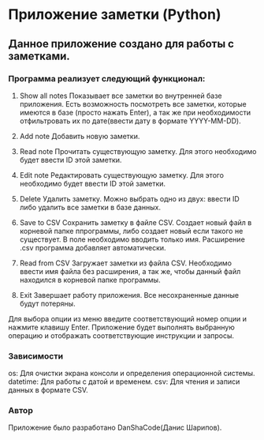 # Приложение заметки (Python)

## Данное приложение создано для работы с заметками.

### Программа реализует следующий функционал:

1. Show all notes 
Показывает все заметки во внутренней базе приложения. Есть возможность посмотреть все заметки, которые имеются в базе (просто нажать Enter), а так же при необходимости отфильтровать их по дате(ввести дату в формате YYYY-MM-DD).


2. Add note
Добавить новую заметки.

3. Read note
Прочитать существующую заметку. Для этого необходимо будет ввести ID этой заметки.

4. Edit note
Редактировать существующую заметку. Для этого необходимо будет ввести ID этой заметки.

5. Delete
Удалить заметку. Можно выбрать одно из двух: ввести ID либо удалить все заметки в базе данных.

6. Save to CSV
Сохранить заметку в файле CSV. Создает новый файл в корневой папке ппрограммы, либо создает новый если такого не существует. В поле необходимо вводить только имя. Расширение .csv программа добавляет автоматически. 

7. Read from CSV
Загружает заметки из файла CSV. Необходимо ввести имя файла без расширения, а так же, чтобы данный файл находился в корневой папке программы. 

8. Exit
Завершает работу приложения. Все несохраненные данные будут потеряны.

Для выбора опции из меню введите соответствующий номер опции и нажмите клавишу Enter. Приложение будет выполнять выбранную операцию и отображать соответствующие инструкции и запросы.

### Зависимости

  os: Для очистки экрана консоли и определения операционной системы.
  datetime: Для работы с датой и временем.
  csv: Для чтения и записи данных в формате CSV.

### Автор
Приложение было разработано DanShaCode(Данис Шарипов).
